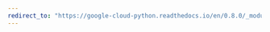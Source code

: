 ```yaml
---
redirect_to: "https://google-cloud-python.readthedocs.io/en/0.8.0/_modules/gcloud/storage/client.html"
---
```

